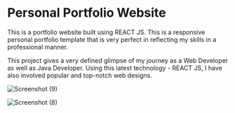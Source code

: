 <h1>Personal Portfolio Website </h1>
<p>This is a portfolio website built using REACT JS. This is a responsive personal portfolio template that is very perfect in reflecting my skills in a professional manner.</p>
<p>This project gives a very defined glimpse of my journey as a Web Developer as well as Java Developer. Using this latest technology - REACT JS, I have also involved popular and top-notch web designs.</p>

![Screenshot (9)](https://github.com/user-attachments/assets/5478a866-3293-4d9b-8a6d-6b51a61dab87)



![Screenshot (8)](https://github.com/user-attachments/assets/ae1a7fc5-8065-47be-9f7d-226ab419aad0)
